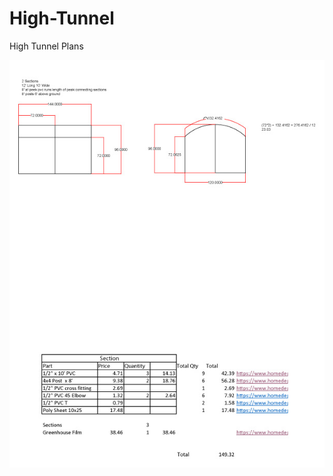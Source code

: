# High-Tunnel
High Tunnel Plans


![High Tunnel Rough Drawing](Mockup.jpg "High Tunnel Rough Drawing")

